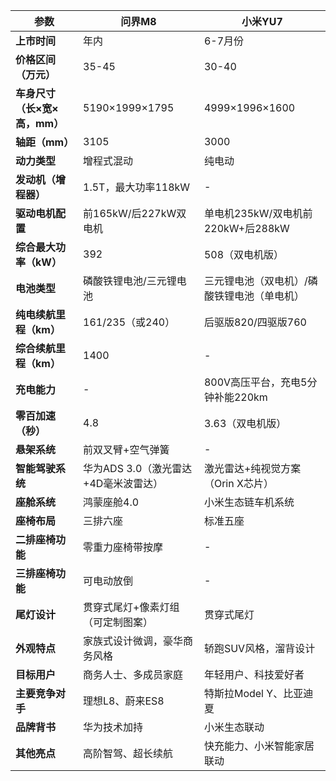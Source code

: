 | 参数 | 问界M8 | 小米YU7 |
|------|--------|---------|
| **上市时间** | 年内 | 6-7月份 |
| **价格区间（万元）** | 35-45 | 30-40 |
| **车身尺寸（长×宽×高，mm）** | 5190×1999×1795 | 4999×1996×1600 |
| **轴距（mm）** | 3105 | 3000 |
| **动力类型** | 增程式混动 | 纯电动 |
| **发动机（增程器）** | 1.5T，最大功率118kW | - |
| **驱动电机配置** | 前165kW/后227kW双电机 | 单电机235kW/双电机前220kW+后288kW |
| **综合最大功率（kW）** | 392 | 508（双电机版） |
| **电池类型** | 磷酸铁锂电池/三元锂电池 | 三元锂电池（双电机）/磷酸铁锂电池（单电机） |
| **纯电续航里程（km）** | 161/235（或240） | 后驱版820/四驱版760 |
| **综合续航里程（km）** | 1400 | - |
| **充电能力** | - | 800V高压平台，充电5分钟补能220km |
| **零百加速（秒）** | 4.8 | 3.63（双电机版） |
| **悬架系统** | 前双叉臂+空气弹簧 | - |
| **智能驾驶系统** | 华为ADS 3.0（激光雷达+4D毫米波雷达） | 激光雷达+纯视觉方案（Orin X芯片） |
| **座舱系统** | 鸿蒙座舱4.0 | 小米生态链车机系统 |
| **座椅布局** | 三排六座 | 标准五座 |
| **二排座椅功能** | 零重力座椅带按摩 | - |
| **三排座椅功能** | 可电动放倒 | - |
| **尾灯设计** | 贯穿式尾灯+像素灯组（可定制图案） | 贯穿式尾灯 |
| **外观特点** | 家族式设计微调，豪华商务风格 | 轿跑SUV风格，溜背设计 |
| **目标用户** | 商务人士、多成员家庭 | 年轻用户、科技爱好者 |
| **主要竞争对手** | 理想L8、蔚来ES8 | 特斯拉Model Y、比亚迪夏 |
| **品牌背书** | 华为技术加持 | 小米生态联动 |
| **其他亮点** | 高阶智驾、超长续航 | 快充能力、小米智能家居联动 |